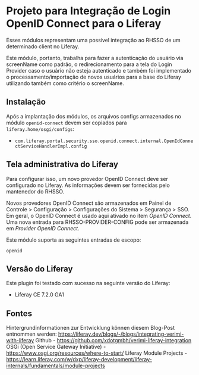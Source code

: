 Projeto para Integração de Login OpenID Connect para o Liferay
==============================

Esses módulos representam uma possível integração ao RHSSO de um determinado client no Liferay.

Este módulo, portanto, trabalha para fazer a autenticação do usuário via screenName como padrão, o redirecionamento para a tela do Login Provider caso o usuário não esteja autenticado e também foi implementado o processamento/importação de novos usuários para a base do Liferay utilizando também como critério o screenName.

Instalação
------------

Após a implantação dos módulos, os arquivos configs armazenados no módulo `openid-connect` devem ser copiados para `liferay.home/osgi/configs`:

* `com.liferay.portal.security.sso.openid.connect.internal.OpenIdConnectServiceHandlerImpl.config`

Tela administrativa do Liferay
---------

Para configurar isso, um novo provedor OpenID Connect deve ser configurado no Liferay. As informações devem ser fornecidas pelo mantenedor do RHSSO.

Novos provedores OpenID Connect são armazenados em Painel de Controle > Configuração > Configurações do Sistema > Segurança > SSO. Em geral, o OpenID Connect é usado aqui
ativado no item *OpenID Connect*. Uma nova entrada para RHSSO-PROVIDER-CONFIG pode ser armazenada em *Provider OpenID Connect*.

Este módulo suporta as seguintes entradas de escopo:
    
    openid

Versão do Liferay
-----------------

Este plugin foi testado com sucesso na seguinte versão do Liferay:

* Liferay CE 7.2.0 GA1

Fontes
-----------------------

Hintergrundinformationen zur Entwicklung können diesem Blog-Post entnommen werden: https://liferay.dev/blogs/-/blogs/integrating-verimi-with-liferay
Github - https://github.com/xdotgmbh/verimi-liferay-integration
OSGi (Open Service Gateway Initiative) - https://www.osgi.org/resources/where-to-start/
Liferay Module Projects - https://learn.liferay.com/w/dxp/liferay-development/liferay-internals/fundamentals/module-projects
